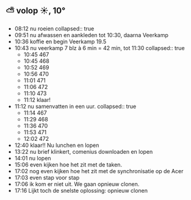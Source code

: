 ## ⛅ volop ☀️, 10°
- 08:12 nu roeien
  collapsed:: true
- 09:51 nu afwassen en aankleden tot 10:30, daarna Veerkamp
- 10:36 koffie en begin Veerkamp 19.5
- 10:43 nu veerkamp 7 blz à 6 min = 42 min, tot 11:30
  collapsed:: true
	- 10:45 467
	- 10:45 468
	- 10:52 469
	- 10:56 470
	- 11:01 471
	- 11:06 472
	- 11:10 473
	- 11:12 klaar!
- 11:12 nu samenvatten in een uur.
  collapsed:: true
	- 11:14 467
	- 11:29 468
	- 11:36 470
	- 11:53 471
	- 12:02 472
- 12:40 klaar!! Nu lunchen en lopen
- 13:22 nu brief klinkert, comenius downloaden en lopen
- 14:01 nu lopen
- 15:06 even kijken hoe het zit met de taken.
- 17:02 nog even kijken hoe het zit met de synchronisatie op de Acer
- 17:03 even stap voor stap
- 17:06 ik kom er niet uit. We gaan opnieuw clonen.
- 17:16 Lijkt toch de snelste oplossing: opnieuw clonen